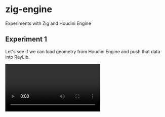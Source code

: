 # zig-engine
Experiments with Zig and Houdini Engine

## Experiment 1
Let's see if we can load geometry from Houdini Engine and push that data into RayLib.

![zig-engine](./media/zig-engine.mp4)
